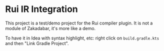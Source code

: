# Rui IR Integration

This project is a test/demo project for the Rui compiler plugin.
It is not a module of Zakadabar, it's more like a demo.

To have it in Idea with syntax highlight, etc: right click on `build.gradle.kts`
and then "Link Gradle Project".
